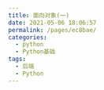 ```yaml
---
title: 面向对象(一)
date: 2021-05-06 18:06:57
permalink: /pages/ec8bae/
categories:
  - python
  - Python基础
tags:
  - 后端
  - Python
---
```

